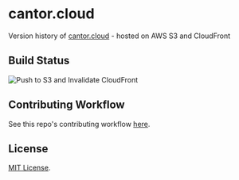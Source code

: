 # cantor.cloud

Version history of [cantor.cloud](https://cantor.cloud) - hosted on AWS S3 and CloudFront

## Build Status

![Push to S3 and Invalidate CloudFront](https://github.com/lucascantor/cantor.cloud/workflows/Push%20to%20S3%20and%20Invalidate%20CloudFront/badge.svg?branch=master)

## Contributing Workflow

See this repo's contributing workflow [here](./contributing.md).

## License

[MIT License](./LICENSE).
